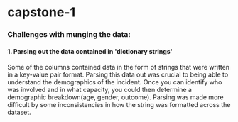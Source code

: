 # capstone-1

### Challenges with munging the data:

#### 1. Parsing out the data contained in 'dictionary strings'
Some of the columns contained data in the form of strings that were written in a key-value pair format. Parsing this data out was crucial to being able to understand the demographics of the incident. Once you can identify who was involved and in what capacity, you could then determine a demographic breakdown(age, gender, outcome). Parsing was made more difficult by some inconsistencies in how the string was formatted across the dataset.
